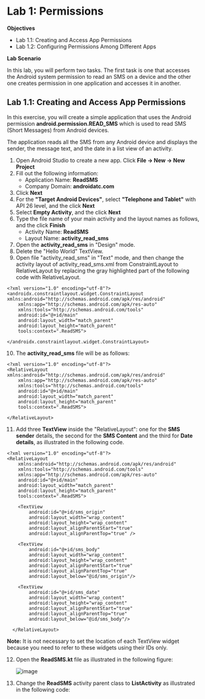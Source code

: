# Lab 1: Permissions

**Objectives**
- Lab 1.1: Creating and Access App Permissions
- Lab 1.2: Configuring Permissions Among Different Apps

**Lab Scenario**

In this lab, you will perform two tasks. The first task is one that accesses the Android system permission to read an SMS on a device and the other one creates permission in one application and accesses it in another.

## Lab 1.1: Creating and Access App Permissions

In this exercise, you will create a simple application that uses the Android permission **android.permission.READ_SMS** which is used to read SMS (Short Messages) from Android devices.

The application reads all the SMS from any Android device and displays the sender, the message text, and the date in a list view of an activity.

1. Open Android Studio to create a new app. Click **File -> New -> New Project**
2. Fill out the following information:
     - Application Name: **ReadSMS**
     - Company Domain: **androidatc.com**
3. Click **Next**
4. For the **"Target Android Devices"**, select **"Telephone and Tablet"** with API 26 level, and the click **Next**
5. Select **Empty Activity**, and the click **Next**
6. Type the file name of your main activity and the layout names as follows, and the click **Finish**
     - Activity Name: **ReadSMS**
     - Layout Name: **activity_read_sms**
7. Open the **activity_read_sms** in "Design" mode.
8. Delete the "Hello World" TextView.
9. Open file "activity_read_sms" in "Text" mode, and then change the activity layout of activity_read_sms.xml from ConstraintLayout to RelativeLayout by replacing the gray highlighted part of the following code with RelativeLayout.

```
<?xml version="1.0" encoding="utf-8"?>
<androidx.constraintlayout.widget.ConstraintLayout xmlns:android="http://schemas.android.com/apk/res/android"
    xmlns:app="http://schemas.android.com/apk/res-auto"
    xmlns:tools="http://schemas.android.com/tools"
    android:id="@+id/main"
    android:layout_width="match_parent"
    android:layout_height="match_parent"
    tools:context=".ReadSMS">

</androidx.constraintlayout.widget.ConstraintLayout>
```

10. The **activity_read_sms** file will be as follows:
    
```
<?xml version="1.0" encoding="utf-8"?>
<RelativeLayout xmlns:android="http://schemas.android.com/apk/res/android"
    xmlns:app="http://schemas.android.com/apk/res-auto"
    xmlns:tools="http://schemas.android.com/tools"
    android:id="@+id/main"
    android:layout_width="match_parent"
    android:layout_height="match_parent"
    tools:context=".ReadSMS">

</RelativeLayout>
```

11. Add three **TextView** inside the "RelativeLayout": one for the **SMS sender** details, the second for the **SMS Content** and the third for **Date details**, as illustrated in the following code.

```
<?xml version="1.0" encoding="utf-8"?>
<RelativeLayout
    xmlns:android="http://schemas.android.com/apk/res/android"
    xmlns:tools="http://schemas.android.com/tools"
    xmlns:app="http://schemas.android.com/apk/res-auto"
    android:id="@+id/main"
    android:layout_width="match_parent"
    android:layout_height="match_parent"
    tools:context=".ReadSMS">

    <TextView
        android:id="@+id/sms_origin"
        android:layout_width="wrap_content"
        android:layout_height="wrap_content"
        android:layout_alignParentStart="true"
        android:layout_alignParentTop="true" />

    <TextView
        android:id="@+id/sms_body"
        android:layout_width="wrap_content"
        android:layout_height="wrap_content"
        android:layout_alignParentStart="true"
        android:layout_alignParentTop="true"
        android:layout_below="@id/sms_origin"/>

    <TextView
        android:id="@+id/sms_date"
        android:layout_width="wrap_content"
        android:layout_height="wrap_content"
        android:layout_alignParentStart="true"
        android:layout_alignParentTop="true"
        android:layout_below="@id/sms_body"/>

  </RelativeLayout>
```

**Note:** It is not necessary to set the location of each TextView widget because you need to refer to these widgets using their IDs only.

12. Open the **ReadSMS.kt** file as illustrated in the following figure:

     ![image](https://github.com/user-attachments/assets/75c3b8e9-93e0-4578-9719-5368383d7771)

13. Change the **ReadSMS** activity parent class to **ListActivity** as illustrated in the following code:


